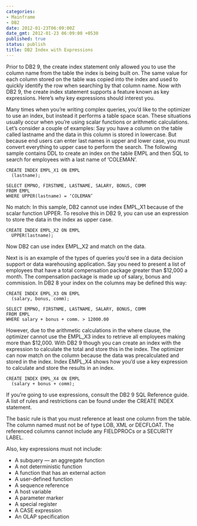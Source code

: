 ```yaml
---
categories:
- Mainframe
- DB2
date: 2012-01-23T06:09:00Z
date_gmt: 2012-01-23 06:09:00 +0530
published: true
status: publish
title: DB2 Index with Expressions
---
```


Prior to DB2 9, the create index statement only allowed you to use the column name from the table the index is being built on. The same value for each column stored on the table was copied into the index and used to quickly identify the row when searching by that column name. Now with DB2 9, the create index statement supports a feature known as key expressions. Here’s why key expressions should interest you.

Many times when you’re writing complex queries, you’d like to the optimizer to use an index, but instead it performs a table space scan. These situations usually occur when you’re using scalar functions or arithmetic calculations. Let’s consider a couple of examples:
Say you have a column on the table called lastname and the data in this column is stored in lowercase. But because end users can enter last names in upper and lower case, you must convert everything to upper case to perform the search. The following sample contains DDL to create an index on the table EMPL and then SQL to search for employees with a last name of ‘COLEMAN’.

```
CREATE INDEX EMPL_X1 ON EMPL
  (lastname);
  
SELECT EMPNO, FIRSTNME, LASTNAME, SALARY, BONUS, COMM
FROM EMPL
WHERE UPPER(lastname) = ‘COLEMAN’
```

No match: In this sample, DB2 cannot use index EMPL_X1 because of the scalar function UPPER. To resolve this in DB2 9, you can use an expression to store the data in the index as upper case.

```
CREATE INDEX EMPL_X2 ON EMPL
  UPPER(lastname);
```

Now DB2 can use index EMPL_X2 and match on the data.

Next is is an example of the types of queries you’d see in a data decision support or data warehousing application. Say you need to present a list of employees that have a total compensation package greater than $12,000 a month. The compensation package is made up of salary, bonus and commission. In DB2 8 your index on the columns may be defined this way:

```
CREATE INDEX EMPL_X3 ON EMPL
  (salary, bonus, comm);
  
SELECT EMPNO, FIRSTNME, LASTNAME, SALARY, BONUS, COMM
FROM EMPL
WHERE salary + bonus + comm. > 12000.00
```

However, due to the arithmetic calculations in the where clause, the optimizer cannot use the EMPL_X3 index to retrieve all employees making more than $12,000. With DB2 9 though you can create an index with the expression to calculate the total and store this in the index. The optimizer can now match on the column because the data was precalculated and stored in the index. Index EMPL_X4 shows how you’d use a key expression to calculate and store the results in an index.

```
CREATE INDEX EMPL_X4 ON EMPL
  (salary + bonus + comm);
```

If you’re going to use expressions, consult the DB2 9 SQL Reference guide. A list of rules and restrictions can be found under the CREATE INDEX statement.

The basic rule is that you must reference at least one column from the table. The column named must not be of type LOB, XML or DECFLOAT. The referenced columns cannot include any FIELDPROCs or a SECURITY LABEL.

Also, key expressions must not include:

- A subquery — an aggregate function
- A not deterministic function
- A function that has an external action
- A user-defined function
- A sequence reference
- A host variable
- A parameter marker
- A special register
- A CASE expression
- An OLAP specification
